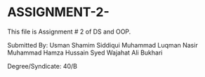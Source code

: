 # ASSIGNMENT-2-
This file is Assignment # 2 of DS and OOP.

Submitted By:
Usman Shamim Siddiqui
Muhammad Luqman Nasir
Muhammad Hamza Hussain
Syed Wajahat Ali Bukhari

Degree/Syndicate: 40/B

